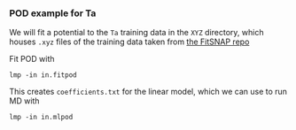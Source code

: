 ### POD example for Ta

We will fit a potential to the `Ta` training data in the `XYZ` directory, which houses `.xyz` files 
of the training data taken from [the FitSNAP repo](https://github.com/FitSNAP/FitSNAP/tree/master/examples/Ta_XYZ/XYZ)

Fit POD with

    lmp -in in.fitpod

This creates `coefficients.txt` for the linear model, which we can use to run MD with

    lmp -in in.mlpod


 
